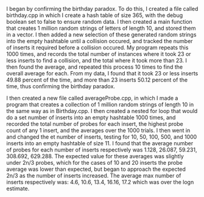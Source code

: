 
I began by confirming the birthday paradox. To do this, I created a file called birthday.cpp in which I create a hash table of size 365, with the debug boolean set to false to ensure random data. I then created a main function that creates 1 million random strings of letters of length 10, and stored them in a vector. I then added a new selection of these generated random strings into the empty hashtable until a collision occured, and tracked the number of inserts it required before a collision occured. My program repeats this 1000 times, and records the total number of instances where it took 23 or less inserts to find a collision, and the total where it took more than 23. I then found the average, and repeated this process 10 times to find the overall average for each. From my data, I found that it took 23 or less inserts 49.88 percent of the time, and more than 23 inserts 50.12 percent of the time, thus confirming the birthday paradox.

I then created a new file called averageProbe.cpp, in which I made a program that creates a collection of 1 million random strings of length 10 in the same way as in Birthday.cpp. I then created a nested for loop that would do a set number of inserts into an empty hashtable 1000 times, and recorded the total number of probes for each insert, the highest probe count of any 1 insert, and the averages over the 1000 trials. I then went in and changed the et number of inserts, testing for 10, 50, 100, 500, and 1000 inserts into an empty hashtable of size 11. I found that the average number of probes for each number of inserts respectively was 1.128, 26.087, 59.231, 308.692, 629.288. The expected value for these averages was slightly under 2n/3 probes, which for the cases of 10 and 20 inserts the probe average was lower than expected, but began to approach the expected 2n/3 as the number of inserts increased. The average max number of inserts respectively was: 4.6, 10.6, 13.4, 16.16, 17.2 which was over the logn estimate.
